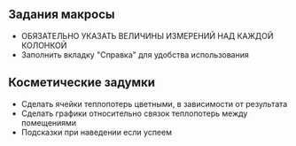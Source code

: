 ## Задания макросы

- ОБЯЗАТЕЛЬНО УКАЗАТЬ ВЕЛИЧИНЫ ИЗМЕРЕНИЙ НАД КАЖДОЙ КОЛОНКОЙ
- Заполнить вкладку "Справка" для удобства использования

## Косметические задумки
- Сделать ячейки теплопотерь цветными, в зависимости от результата
- Сделать графики относительно связок теплопотерь между помещениями 
- Подсказки при наведении если успеем

